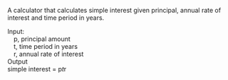 A calculator that calculates simple interest given principal, annual rate of interest and time period in years.

Input:<br>
&emsp;p, principal amount<br>
&emsp;t, time period in years<br>
&emsp;r, annual rate of interest<br>
Output<br>
   simple interest = p*t*r
